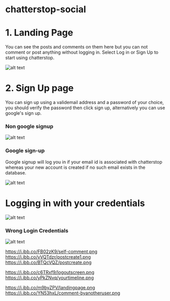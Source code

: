 # chatterstop-social
<h1>1. Landing Page</h1>
You can see the posts and comments on them here but you can not comment or post anything without logging in.
Select Log in or Sign Up to start using chatterstop.




![alt text](https://i.ibb.co/m9byZPV/landingpage.png)

<h1>2. Sign Up page</h1>
You can sign up using a validemail address and a password of your choice, you should verify the password then click sign up, alternatively you can use google's sign up.

<h3>Non google signup</h3>



![alt text](https://i.ibb.co/Y3fYzZk/signuppage.png)

<h3>Google sign-up</h3>
Google signup will log you in if your email id is associated with chatterstop whereas your new account is created if no such email exists in the database.


![alt text](https://i.ibb.co/jkPn67V/oauthscreen.png)


<h1>Logging in with your credentials</h1>


![alt text](https://i.ibb.co/xfhk039/logging-in.png)

<h3>Wrong Login Credentials</h3>


![alt text](https://i.ibb.co/yFZq1VJ/wrong-Login.png)

https://i.ibb.co/FB02zK9/self-comment.png
https://i.ibb.co/vVQTdzr/postcreate1.png
https://i.ibb.co/BTQcVQZ/postcreate.png

https://i.ibb.co/c6TRxf9/logoutscreen.png
https://i.ibb.co/yPkZNvq/yourtimeline.png



https://i.ibb.co/m9byZPV/landingpage.png
https://i.ibb.co/YN53hxL/comment-byanotheruser.png

